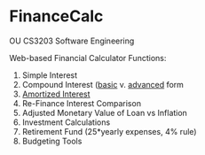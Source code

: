 # FinanceCalc
OU CS3203 Software Engineering

Web-based Financial Calculator
Functions:
1) Simple Interest
2) Compound Interest ([basic](https://www.discover.com/online-banking/cd-lng-02/?cmpgnid=ps-bk-ggl-nonchck-agl-ggl-pmax-test-pmx&src=S00001AON&van=Dbank&gad_source=1&gclid=Cj0KCQjwz7C2BhDkARIsAA_SZKYJFrwuQYpUSMPo3B6_HE-QI17n864Sqpme6_yZD7zYNBMilg93O6AaAqifEALw_wcB&gclsrc=aw.ds) v. [advanced](https://www.investor.gov/financial-tools-calculators/calculators/compound-interest-calculator) form
3) [Amortized Interest](https://www.investopedia.com/terms/a/amortization.asp)
4) Re-Finance Interest Comparison 
5) Adjusted Monetary Value of Loan vs Inflation
6) Investment Calculations
7) Retirement Fund (25*yearly expenses, 4% rule)
8) Budgeting Tools
